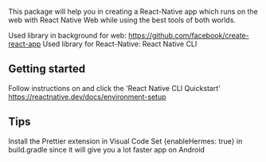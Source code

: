 This package will help you in creating a React-Native app which runs on the web with React Native Web while using the best tools of both worlds.

Used library in background for web: https://github.com/facebook/create-react-app
Used library for React-Native: React Native CLI

## Getting started

Follow instructions on and click the 'React Native CLI Quickstart'
https://reactnative.dev/docs/environment-setup

## Tips
Install the Prettier extension in Visual Code
Set {enableHermes: true} in build.gradle since it will give you a lot faster app on Android
